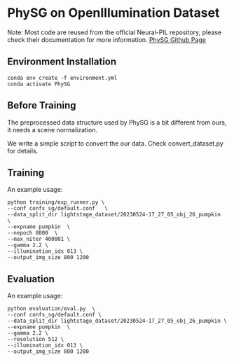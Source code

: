 # PhySG on OpenIllumination Dataset

Note: Most code are reused from the official Neural-PIL repository, please check their documentation for more information. [PhySG Github Page](https://github.com/Kai-46/PhySG)

## Environment Installation
```
conda env create -f environment.yml
conda activate PhySG
```

## Before Training

The preprocessed data structure used by PhySG is a bit different from ours, it needs a scene normalization.

We write a simple script to convert the our data. Check convert_dataset.py for details.

## Training 

An example usage:
```
python training/exp_runner.py \
--conf confs_sg/default.conf   \
--data_split_dir lightstage_dataset/20230524-17_27_05_obj_26_pumpkin   \
--expname pumpkin  \
--nepoch 8000  \ 
--max_niter 400001 \ 
--gamma 2.2 \
--illumination_idx 013 \
--output_img_size 800 1200 
```


## Evaluation

An example usage:

```
python evaluation/eval.py  \
--conf confs_sg/default.conf \  
--data_split_dir lightstage_dataset/20230524-17_27_05_obj_26_pumpkin \
--expname pumpkin  \
--gamma 2.2 \
--resolution 512 \
--illumination_idx 013 \
--output_img_size 800 1200 
```


